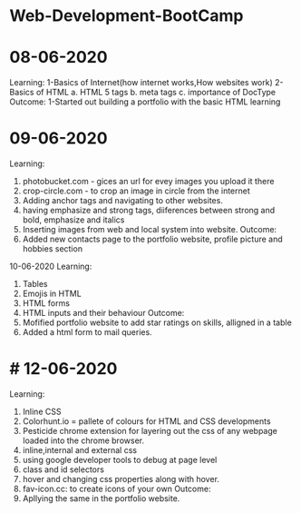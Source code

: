 # Web-Development-BootCamp
# 08-06-2020
Learning:
  1-Basics of Internet(how internet works,How websites work)
  2-Basics of HTML
    a. HTML 5 tags
    b. meta tags
    c. importance of DocType
Outcome:
  1-Started out building a portfolio with the basic HTML learning

# 09-06-2020
Learning:
  1. photobucket.com - gices an url for evey images you upload it there
  2. crop-circle.com - to crop an image in circle from the internet
  3. Adding anchor tags and navigating to other websites.
  4. having emphasize and strong tags, diiferences between strong and bold, emphasize and italics
  5. Inserting images from web and local system into website.
Outcome:
  1. Added new contacts page to the portfolio website, profile picture and hobbies section

10-06-2020
Learning:
  1. Tables
  2. Emojis in HTML
  3. HTML forms
  4. HTML inputs and their behaviour
Outcome:
  1. Mofified portfolio website to add star ratings on skills, alligned in a table
  2. Added a html form to mail queries.

# # 12-06-2020
Learning:
  1. Inline CSS
  2. Colorhunt.io = pallete of colours for HTML and CSS developments 
  3. Pesticide chrome extension for layering out the css of any webpage loaded into the chrome browser.
  4. inline,internal and external css
  5. using google developer tools to debug at page level
  6. class and id selectors
  7. hover and changing css properties along with hover.
  8. fav-icon.cc: to create icons of your own
Outcome:
  1. Apllying the same in the portfolio website.

